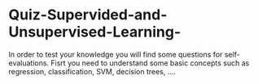 # Quiz-Supervided-and-Unsupervised-Learning-
In order to test your knowledge you will find some questions for self-evaluations. Fisrt you need to understand some basic concepts such as regression, classification, SVM, decision trees, ....

